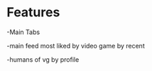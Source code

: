 # Features

-Main Tabs

-main feed
  most liked
  by video game
  by recent
  
-humans of vg
  by profile

